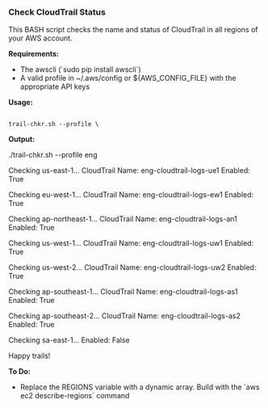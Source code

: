 ### Check CloudTrail Status

<p>
This BASH script checks the name and status of CloudTrail in all regions of your AWS account.

<b>Requirements:</b>
<ul>
 <li> The awscli  (`sudo pip install awscli`)
 <li> A valid profile in ~/.aws/config or ${AWS_CONFIG_FILE} with the appropriate API keys
</ul>

<b>Usage:</b>
<p>
<code>
trail-chkr.sh --profile \<profile_name\>
</code>

<b>Output:</b>
<p>
<text>
./trail-chkr.sh --profile eng

Checking us-east-1...
CloudTrail Name: eng-cloudtrail-logs-ue1
Enabled: True

Checking eu-west-1...
CloudTrail Name: eng-cloudtrail-logs-ew1
Enabled: True

Checking ap-northeast-1...
CloudTrail Name: eng-cloudtrail-logs-an1
Enabled: True

Checking us-west-1...
CloudTrail Name: eng-cloudtrail-logs-uw1
Enabled: True

Checking us-west-2...
CloudTrail Name: eng-cloudtrail-logs-uw2
Enabled: True

Checking ap-southeast-1...
CloudTrail Name: eng-cloudtrail-logs-as1
Enabled: True

Checking ap-southeast-2...
CloudTrail Name: eng-cloudtrail-logs-as2
Enabled: True

Checking sa-east-1...
Enabled: False

Happy trails!
</text>

<b>To Do:</b>
<ul>
 <li> Replace the REGIONS variable with a dynamic array. Build with the `aws ec2 describe-regions` command
</ul>
